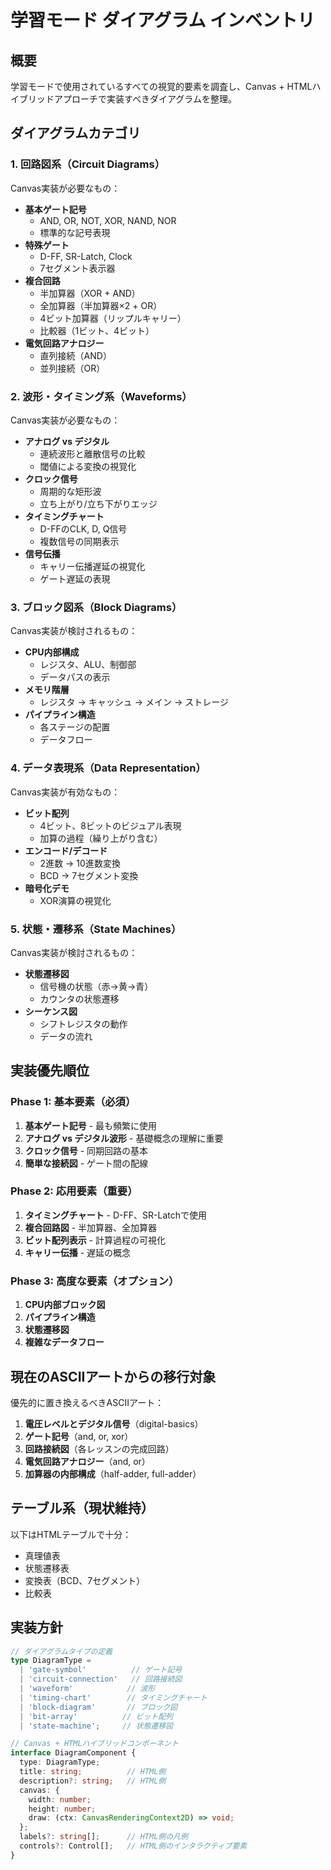 # 学習モード ダイアグラム インベントリ

## 概要
学習モードで使用されているすべての視覚的要素を調査し、Canvas + HTMLハイブリッドアプローチで実装すべきダイアグラムを整理。

## ダイアグラムカテゴリ

### 1. 回路図系（Circuit Diagrams）
Canvas実装が必要なもの：
- **基本ゲート記号**
  - AND, OR, NOT, XOR, NAND, NOR
  - 標準的な記号表現
- **特殊ゲート**
  - D-FF, SR-Latch, Clock
  - 7セグメント表示器
- **複合回路**
  - 半加算器（XOR + AND）
  - 全加算器（半加算器×2 + OR）
  - 4ビット加算器（リップルキャリー）
  - 比較器（1ビット、4ビット）
- **電気回路アナロジー**
  - 直列接続（AND）
  - 並列接続（OR）

### 2. 波形・タイミング系（Waveforms）
Canvas実装が必要なもの：
- **アナログ vs デジタル**
  - 連続波形と離散信号の比較
  - 閾値による変換の視覚化
- **クロック信号**
  - 周期的な矩形波
  - 立ち上がり/立ち下がりエッジ
- **タイミングチャート**
  - D-FFのCLK, D, Q信号
  - 複数信号の同期表示
- **信号伝播**
  - キャリー伝播遅延の視覚化
  - ゲート遅延の表現

### 3. ブロック図系（Block Diagrams）
Canvas実装が検討されるもの：
- **CPU内部構成**
  - レジスタ、ALU、制御部
  - データパスの表示
- **メモリ階層**
  - レジスタ → キャッシュ → メイン → ストレージ
- **パイプライン構造**
  - 各ステージの配置
  - データフロー

### 4. データ表現系（Data Representation）
Canvas実装が有効なもの：
- **ビット配列**
  - 4ビット、8ビットのビジュアル表現
  - 加算の過程（繰り上がり含む）
- **エンコード/デコード**
  - 2進数 → 10進数変換
  - BCD → 7セグメント変換
- **暗号化デモ**
  - XOR演算の視覚化

### 5. 状態・遷移系（State Machines）
Canvas実装が検討されるもの：
- **状態遷移図**
  - 信号機の状態（赤→黄→青）
  - カウンタの状態遷移
- **シーケンス図**
  - シフトレジスタの動作
  - データの流れ

## 実装優先順位

### Phase 1: 基本要素（必須）
1. **基本ゲート記号** - 最も頻繁に使用
2. **アナログ vs デジタル波形** - 基礎概念の理解に重要
3. **クロック信号** - 同期回路の基本
4. **簡単な接続図** - ゲート間の配線

### Phase 2: 応用要素（重要）
1. **タイミングチャート** - D-FF、SR-Latchで使用
2. **複合回路図** - 半加算器、全加算器
3. **ビット配列表示** - 計算過程の可視化
4. **キャリー伝播** - 遅延の概念

### Phase 3: 高度な要素（オプション）
1. **CPU内部ブロック図**
2. **パイプライン構造**
3. **状態遷移図**
4. **複雑なデータフロー**

## 現在のASCIIアートからの移行対象

優先的に置き換えるべきASCIIアート：
1. **電圧レベルとデジタル信号**（digital-basics）
2. **ゲート記号**（and, or, xor）
3. **回路接続図**（各レッスンの完成回路）
4. **電気回路アナロジー**（and, or）
5. **加算器の内部構成**（half-adder, full-adder）

## テーブル系（現状維持）
以下はHTMLテーブルで十分：
- 真理値表
- 状態遷移表
- 変換表（BCD、7セグメント）
- 比較表

## 実装方針

```typescript
// ダイアグラムタイプの定義
type DiagramType = 
  | 'gate-symbol'          // ゲート記号
  | 'circuit-connection'   // 回路接続図
  | 'waveform'            // 波形
  | 'timing-chart'        // タイミングチャート
  | 'block-diagram'       // ブロック図
  | 'bit-array'          // ビット配列
  | 'state-machine';     // 状態遷移図

// Canvas + HTMLハイブリッドコンポーネント
interface DiagramComponent {
  type: DiagramType;
  title: string;          // HTML側
  description?: string;   // HTML側
  canvas: {
    width: number;
    height: number;
    draw: (ctx: CanvasRenderingContext2D) => void;
  };
  labels?: string[];      // HTML側の凡例
  controls?: Control[];   // HTML側のインタラクティブ要素
}
```